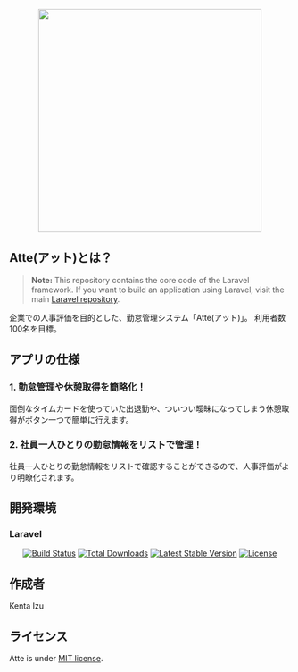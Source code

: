 <p align="center"><a href="https://laravel.com" target="_blank"><img src="img/Atte_logo.png" width="400"></a></p>

## Atte(アット)とは？

> **Note:** This repository contains the core code of the Laravel framework. If you want to build an application using Laravel, visit the main [Laravel repository](https://github.com/laravel/laravel).

企業での人事評価を目的とした、勤怠管理システム「Atte(アット)」。
利用者数100名を目標。

## アプリの仕様

### 1. 勤怠管理や休憩取得を簡略化！
面倒なタイムカードを使っていた出退勤や、ついつい曖昧になってしまう休憩取得がボタン一つで簡単に行えます。
### 2. 社員一人ひとりの勤怠情報をリストで管理！
社員一人ひとりの勤怠情報をリストで確認することができるので、人事評価がより明瞭化されます。

## 開発環境

### Laravel

<p align="center">
<a href="https://github.com/laravel/framework/actions"><img src="https://github.com/laravel/framework/workflows/tests/badge.svg" alt="Build Status"></a>
<a href="https://packagist.org/packages/laravel/framework"><img src="https://img.shields.io/packagist/dt/laravel/framework" alt="Total Downloads"></a>
<a href="https://packagist.org/packages/laravel/framework"><img src="https://img.shields.io/packagist/v/laravel/framework" alt="Latest Stable Version"></a>
<a href="https://packagist.org/packages/laravel/framework"><img src="https://img.shields.io/packagist/l/laravel/framework" alt="License"></a>
</p>

## 作成者

Kenta Izu

## ライセンス

Atte is under [MIT license](LICENSE.md).